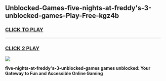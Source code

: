 
## Unblocked-Games-five-nights-at-freddy's-3-unblocked-games-Play-Free-kgz4b
<h3>
<a href="https://premium76.site?title=five-nights-at-freddy's-3-unblocked-games&ref=15A">CLICK TO PLAY</a></h3>
<hr>

<h3>
<a href="https://premium76.site?title=five-nights-at-freddy's-3-unblocked-games&ref=15A">CLICK 2 PLAY</a>
  
</h3>

<a href="https://premium76.site?title=five-nights-at-freddy's-3-unblocked-games&ref=15A"><img src="https://clearcache.store/games.png"></a>


**five-nights-at-freddy's-3-unblocked-games games unblocked: Your Gateway to Fun and Accessible Online Gaming**

